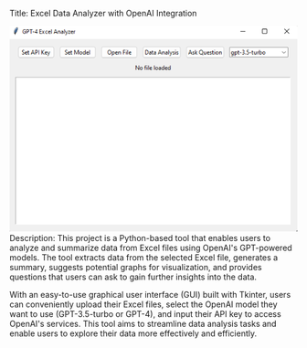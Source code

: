 Title: Excel Data Analyzer with OpenAI Integration

![My Image](GPT-Excelizer.png)
Description: This project is a Python-based tool that enables users to analyze and summarize data from Excel files using OpenAI's GPT-powered models.
The tool extracts data from the selected Excel file, generates a summary, suggests potential graphs for visualization, and provides questions that users can ask to gain further insights into the data. 

With an easy-to-use graphical user interface (GUI) built with Tkinter, users can conveniently upload their Excel files, select the OpenAI model they want to use (GPT-3.5-turbo or GPT-4), and input their API key to access OpenAI's services.
This tool aims to streamline data analysis tasks and enable users to explore their data more effectively and efficiently.
